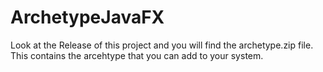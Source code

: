 # ArchetypeJavaFX

Look at the Release of this project and you will find the archetype.zip file. This contains the arcehtype that you can add to your system.

